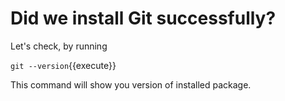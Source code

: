 # Did we install Git successfully?

Let's check, by running

`git --version`{{execute}}

This command will show you version of installed package.
